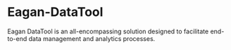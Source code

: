 # Eagan-DataTool
Eagan DataTool is an all-encompassing solution designed to facilitate end-to-end data management and analytics processes.
